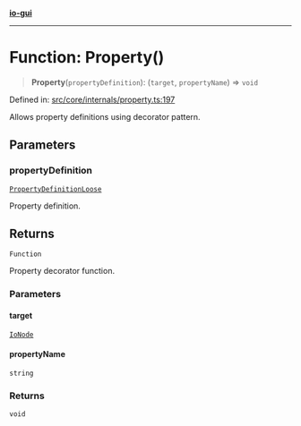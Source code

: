 [**io-gui**](../README.md)

***

# Function: Property()

> **Property**(`propertyDefinition`): (`target`, `propertyName`) => `void`

Defined in: [src/core/internals/property.ts:197](https://github.com/io-gui/io/blob/main/src/core/internals/property.ts#L197)

Allows property definitions using decorator pattern.

## Parameters

### propertyDefinition

[`PropertyDefinitionLoose`](../type-aliases/PropertyDefinitionLoose.md)

Property definition.

## Returns

`Function`

Property decorator function.

### Parameters

#### target

[`IoNode`](../classes/IoNode.md)

#### propertyName

`string`

### Returns

`void`
